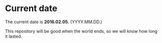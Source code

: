 # Current date

The current date is **2016.02.05.** (YYYY.MM.DD.)

This repository will be good when the world ends, so we will know how long it lasted.